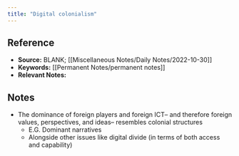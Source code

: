 ```yaml
---
title: "Digital colonialism"
---
```

## Reference
- **Source:** BLANK; [[Miscellaneous Notes/Daily Notes/2022-10-30]]
- **Keywords:** [[Permanent Notes/permanent notes]]
- **Relevant Notes:** 
## Notes
- The dominance of foreign players and foreign ICT– and therefore foreign values, perspectives, and ideas– resembles colonial structures
	-  E.G. Dominant narratives
	-  Alongside other issues like digital divide (in terms of both access and capability)
